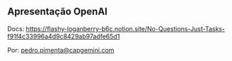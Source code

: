 ## Apresentação OpenAI

Docs: https://flashy-loganberry-b6c.notion.site/No-Questions-Just-Tasks-f91f4c33996a4d9c8429ab97adfe65d1

Por: pedro.pimenta@capgemini.com
